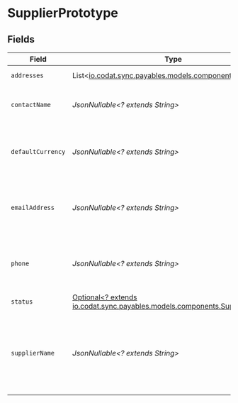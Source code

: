 # SupplierPrototype


## Fields

| Field                                                                                                                    | Type                                                                                                                     | Required                                                                                                                 | Description                                                                                                              | Example                                                                                                                  |
| ------------------------------------------------------------------------------------------------------------------------ | ------------------------------------------------------------------------------------------------------------------------ | ------------------------------------------------------------------------------------------------------------------------ | ------------------------------------------------------------------------------------------------------------------------ | ------------------------------------------------------------------------------------------------------------------------ |
| `addresses`                                                                                                              | List<[io.codat.sync.payables.models.components.Address](../../models/components/Address.md)>                             | :heavy_minus_sign:                                                                                                       | An array of Addresses.                                                                                                   |                                                                                                                          |
| `contactName`                                                                                                            | *JsonNullable<? extends String>*                                                                                         | :heavy_minus_sign:                                                                                                       | Name of the main contact for the supplier.                                                                               |                                                                                                                          |
| `defaultCurrency`                                                                                                        | *JsonNullable<? extends String>*                                                                                         | :heavy_minus_sign:                                                                                                       | Default currency the supplier's transactional data is recorded in.                                                       |                                                                                                                          |
| `emailAddress`                                                                                                           | *JsonNullable<? extends String>*                                                                                         | :heavy_minus_sign:                                                                                                       | Email address that the supplier may be contacted on.                                                                     |                                                                                                                          |
| `phone`                                                                                                                  | *JsonNullable<? extends String>*                                                                                         | :heavy_minus_sign:                                                                                                       | Phone number that the supplier may be contacted on.                                                                      | +44 25691 154789                                                                                                         |
| `status`                                                                                                                 | [Optional<? extends io.codat.sync.payables.models.components.SupplierStatus>](../../models/components/SupplierStatus.md) | :heavy_minus_sign:                                                                                                       | Status of the supplier.                                                                                                  |                                                                                                                          |
| `supplierName`                                                                                                           | *JsonNullable<? extends String>*                                                                                         | :heavy_minus_sign:                                                                                                       | Name of the supplier as recorded in the accounting system, typically the company name.                                   |                                                                                                                          |